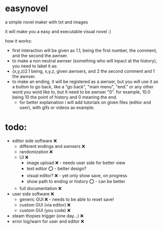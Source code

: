 # easynovel
 a simple novel maker with txt and images
 
 it will make you a easy and executable visual novel :)

 how it works:
 
 - first interaction will be given as 1.1, being the first number, the comment, and the second the awnser.
 - to make a non neutral awnser (something who will inpact at the history), you need to label it as:
 - (x,y,z)2.1 being, x,y,z, given awnsers, and 2 the second comment and 1 the awnser.
 - to make an ending, it will be registered as a awnser, but you will use it as a button to go back, like a "go back", "main menu", "end." or any other word you wold like to, but it need to be awnser "0". for example, 10.0 being 10 the point of history and 0 meaning the end.
    - for better explaination i will add tutorials on given files (editor and user), with gifs or videos as example.

 # todo:
- editor side software :x:
    - different endings and awnsers :x:
    - randomization :x:
    - UI :x:
        - image upload :x: - needs user side for better view
        - text editor :o: - better design?
        - visual editor? :x: - yet only show save, on progress
        - show path to ending or history :o: - can be better
    - full documentation :x:
- user side software :x:
    - generic GUI :x: - needs to be able to reset save!
    - custom GUI (via editor) :x:
    - custom GUI (you code) :x:
- steam thopies trigger (one day...) :x:
- error log/warn for user and editor :x:

